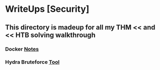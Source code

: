 # WriteUps [Security]
## This directory is madeup for all my THM &lt;&lt; and &lt;&lt; HTB solving walkthrough
### Docker [Notes](Notes_folder/docker_thm.md)
### Hydra Bruteforce [Tool](Note_folder/hydra_thm.md)